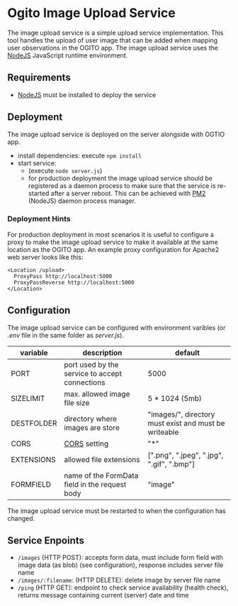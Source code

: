# Ogito Image Upload Service
The image upload service is a simple upload service implementation. This tool handles the upload of user image that can be added when mapping user observations in the OGITO app.
The image upload service uses the [NodeJS](https://nodejs.org/en) JavaScript runtime environment.
## Requirements
- [NodeJS](https://nodejs.org/en) must be installed to deploy the service
## Deployment
The image upload service is deployed on the server alongside with OGTIO app.
- install dependencies: execute `npm install`
- start service:
  - (execute `node server.js`)
  - for production deployment the image upload service should be registered as a daemon process to make sure that the service is re-started after a server reboot. This can be achieved with [PM2](https://pm2.keymetrics.io/) (NodeJS) daemon process manager.
### Deployment Hints
For production deployment in most scenarios it is useful to configure a proxy to make the image upload service to make it available at the same location as the OGITO app.
An example proxy configuration for Apache2 web server looks like this:
```
<Location /upload>
  ProxyPass http://localhost:5000
  ProxyPassReverse http://localhost:5000
</Location>
```
## Configuration
The image upload service can be configured with environment varibles (or _.env_ file in the same folder as _server.js_).  

| variable  | description  |  default |
|---|---|---|
| PORT  | port used by the service to accept connections  |  5000 |
|  SIZELIMIT  | max. allowed image file size  | 5 * 1024 (5mb)  |
| DESTFOLDER | directory where images are store | "images/", directory must exist and must be writeable | ||
| CORS | [CORS](https://developer.mozilla.org/en-US/docs/Web/HTTP/CORS) setting | "*"|
| EXTENSIONS | allowed file extensions | [".png", ".jpeg", ".jpg", ".gif", ".bmp"] |
|  FORMFIELD  |  name of the FormData field in the request body | "image"  |  

The image upload service must be restarted to when the configuration has changed.

## Service Enpoints
- `/images` (HTTP POST): accepts form data, must include form field with image data (as blob) (see configuration), response includes server file name
-  `/images/:filename`: (HTTP DELETE): delete image by server file name
-  `/ping` (HTTP GET): endpoint to check service availability (health check), returns message containing current (server) date and time

